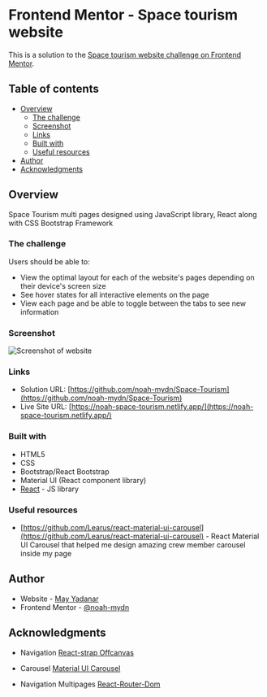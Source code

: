 # Frontend Mentor - Space tourism website

This is a solution to the [Space tourism website challenge on Frontend Mentor](https://www.frontendmentor.io/challenges/space-tourism-multipage-website-gRWj1URZ3).

## Table of contents

- [Overview](#overview)
  - [The challenge](#the-challenge)
  - [Screenshot](#screenshot)
  - [Links](#links)
  - [Built with](#built-with)
  - [Useful resources](#useful-resources)
- [Author](#author)
- [Acknowledgments](#acknowledgments)

## Overview

Space Tourism multi pages designed using JavaScript library, React along with CSS Bootstrap Framework

### The challenge

Users should be able to:

- View the optimal layout for each of the website's pages depending on their device's screen size
- See hover states for all interactive elements on the page
- View each page and be able to toggle between the tabs to see new information

### Screenshot

![Screenshot of website](public/assets/shared/space-tourism.png)

### Links

- Solution URL: [https://github.com/noah-mydn/Space-Tourism](https://github.com/noah-mydn/Space-Tourism)
- Live Site URL: [https://noah-space-tourism.netlify.app/](https://noah-space-tourism.netlify.app/)

### Built with

- HTML5
- CSS
- Bootstrap/React Bootstrap
- Material UI (React component library)
- [React](https://reactjs.org/) - JS library

### Useful resources

- [https://github.com/Learus/react-material-ui-carousel](https://github.com/Learus/react-material-ui-carousel) - React Material UI Carousel that helped me design amazing crew member carousel inside my page

## Author

- Website - [May Yadanar](https://noah-mydn.github.io/mayyadanar/)
- Frontend Mentor - [@noah-mydn](https://www.frontendmentor.io/profile/noah-mydn)

## Acknowledgments

- Navigation [React-strap Offcanvas](https://reactstrap.github.io/?path=/docs/components-offcanvas--offcanvas)

- Carousel [Material UI Carousel](https://github.com/Learus/react-material-ui-carousel)

- Navigation Multipages [React-Router-Dom](https://github.com/remix-run/react-router#readme)
